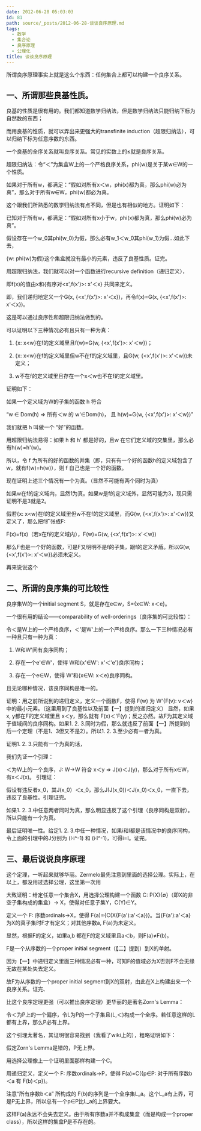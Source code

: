 ```yaml
---
date: 2012-06-28 05:03:03
id: 81
path: source/_posts/2012-06-28-谈谈良序原理.md
tags:
  - 数学
  - 集合论
  - 良序原理
  - 公理化
title: 谈谈良序原理
---
```



所谓良序原理事实上就是这么个东西：任何集合上都可以构建一个良序关系。

## 一、所谓那些良基性质。

良基的性质是很有用的。我们都知道数学归纳法，但是数学归纳法只能归纳下标为自然数的东西；

而用良基的性质，就可以弄出来更强大的transfinite induction（超限归纳法），可以归纳下标为任意序数的东西。

一个良基的全序关系就叫良序关系。常见的实数上的≤就是良序关系。

超限归纳法：令“＜”为集盒W上的一个严格良序关系，phi(w)是关于某w∈W的一个性质。

如果对于所有w，都满足：“假如对所有x＜w，phi(x)都为真，那么phi(w)必为真”，那么对于所有w∈W，phi(w)都必为真。

这个跟我们所熟悉的数学归纳法有点不同，但是也有相似的地方。证明如下：

已知对于所有w，都满足：“假如对所有x小于w，phi(x)都为真，那么phi(w)必为真”。

假设存在一个w_0其phi(w_0)为假，那么必有w_1＜w_0其phi(w_1)为假...如此下去，

{w: phi(w)为假}这个集盒就没有最小的元素，违反了良基性质。证完。

用超限归纳法，我们就可以对一个函数进行recursive definition（递归定义），

即f(x)的值由x和{有序对<x',f(x')>: x'＜x} 共同来定义。

即，我们递归地定义一个G(x, {<x',f(x')>: x'＜x})，再令f(x)=G(x, {<x',f(x')>: x'＜x})。

这是可以通过良序性和超限归纳法做到的。

可以证明以下三种情况必有且只有一种为真：

1. {x: x<w}在f的定义域里且f(w)=G(w, {<x',f(x')>: x'＜w})；

2. {x: x<w}在f的定义域里但w不在f的定义域里，且G(w, {<x',f(x')>: x'＜w})未定义；

3. w不在f的定义域里且存在一个x＜w也不在f的定义域里。

证明如下：

如果一个定义域为W的子集的函数 h 符合 

“w ∈ Dom(h) => 所有＜w 的 w'∈Dom(h)， 且 h(w)=G(w, {<x',f(x')>: x'＜w})”

我们就把 h 叫做一个 “好”的函数。

用超限归纳法易得：如果 h 和 h' 都是好的，且w 在它们定义域的交集里，那么必有h(w)=h'(w)。

所以，令 f 为所有的好的函数的并集（即，只有有一个好的函数h的定义域包含了w，就有f(w)=h(w)），则 f 自己也是一个好的函数。

现在证明上述三个情况有一个为真。（显然不可能有两个同时为真）

如果w在f的定义域内，显然1为真。如果w是f的定义域外，显然可能为3，现只需证明不是3就是2。

假若{x: x<w}在f的定义域里但w不在f的定义域里，而G(w, {<x',f(x')>: x'＜w})又定义了，那么把f扩张成F:

F(x)=f(x)（若x在f的定义域内），F(w)=G(w, {<x',f(x')>: x'＜w})

那么F也是一个好的函数，可是F又明明不是f的子集，跟f的定义矛盾。所以G(w, {<x',f(x')>: x'＜w})必须未定义。

再来说说这个

## 二、所谓的良序集的可比较性

良序集W的一个initial segment S，就是存在e∈w，S={x∈W: x＜e}。 

一个很有用的结论——comparability of well-orderings（良序集的可比较性）：

令＜是W上的一个严格良序，＜’是W'上的一个严格良序。那么一下三种情况必有一种且只有一种为真：

1. W和W'间有良序同构；

2. 存在一个e'∈W'，使得 W和{x'∈W': x'＜'e'}良序同构；

3. 存在一个e∈W，使得 W'和{x∈W: x＜e}良序同构。

且无论哪种情况，该良序同构是唯一的。

证明：用之前所说到的递归定义，定义一个函数F，使得 F(w) 为 W'\{F(v): v＜w}中的最小元素。（这里用到了良基性以及前面【一】提到的递归定义）
显然，如果x, y都在F的定义域里且 x＜y，那么就有 F(x)＜'F(y)；反之亦然。故F为其定义域于值域间的良序同构。如果1. 2. 3.同时为假，那么就违反了前面【一】所提到的后一个定理（不是1、3但又不是2）。所以1. 2. 3.至少必有一者为真。

证明1. 2. 3.只能有一个为真的话，

我们先证一个引理：

＜为W上的一个良序，J: W→W 符合 x＜y => J(x)＜J(y)，那么对于所有x∈W，有x＜J(x)。
引理证：

假设有违反者x_0，其J(x_0）＜x_0，那么J(J(x_0))＜J(x_0)＜x_0，一直下去，违反了良基性。引理证完。

如果1. 2. 3.中任意两者同时为真，那么明显违反了这个引理（良序同构是双射）。所以只能有一个为真。

最后证明唯一性。给定1. 2. 3.中任一种情况，如果i和I都是该情况中的良序同构，令上面的引理中的J分别为 (I·i^-1) 和 (i·I^-1)，可得i=I。证完。


## 三、最后说说良序原理

这个定理，一听起来就够华丽。Zermelo最先注意到里面的选择公理。实际上，在以上，都没用过选择公理，这里第一次用

大致证明：给定任意一个集合X，用选择公理构建一个函数 C: P(X)\{∅}（即X的非空子集构成的集盒）→ X，使得对任意子集Y，C(Y)∈Y。

定义一个 F: 序数ordinals→X，使得 F(a)={C(X\{F(a'):a'＜a})}。当{F(a'):a'＜a} 为X的真子集时F才有定义；对其他序数a, F(a)为未定义。

显然，根据F的定义，如果a,b 都在F的定义域里且a＜b，则F(a)≠F(b)。

F是一个从序数的一个proper initial segment（【二】提到）到X的单射。

因为【一】中递归定义里面三种情况必有一种，可知F的值域必为X否则F不会无缘无故在某处失去定义。

故F为从序数的一个proper initial segment到X的双射，由此在X上构建出来一个良序关系。证完、

比这个良序定理更强（可以推出良序定理）更华丽的是著名Zorn's Lemma：

令＜为P上的一个偏序，令L为P的一个子集且(L,＜)构成一个全序。若任意这样的L都有上界，那么P必有上界。

这个引理太著名，其证明很容易找到（我看了wiki上的），粗略证明如下：

假定Zorn's Lemma是错的，P无上界。

用选择公理像上一个证明里面那样构建一个C。

用递归定义，定义一个 F: 序数ordinals→P，使得 F(a)=C({p∈P: 对于所有序数b＜a 有 F(b)＜p})。

注意“所有序数b＜a” 所构成的 F(b)的序列是一个全序集L_a。这个L_a有上界，可是P无上界，所以总有一个p∈P比L_a的上界要大。

这样F(a)永远不会失去定义。由于所有序数a并不构成集盒（而是构成一个proper class），所以这样的集盒P是不存在的。